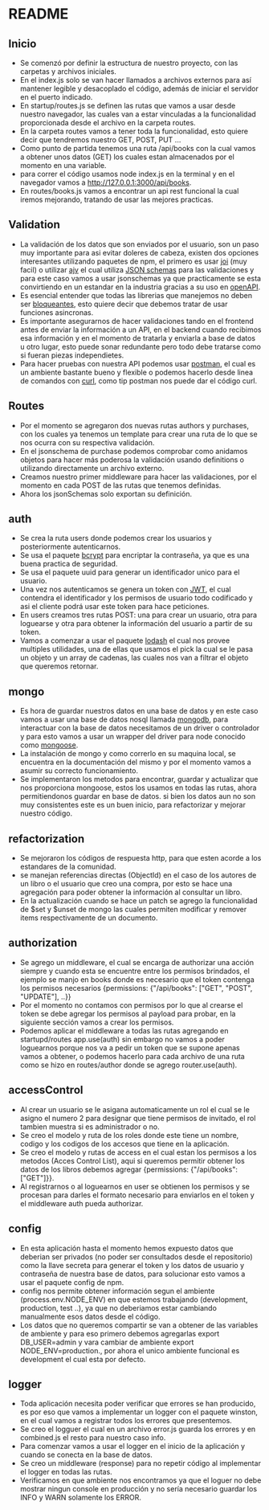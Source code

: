# README

## Inicio

- Se comenzó por definir la estructura de nuestro proyecto, con las carpetas y archivos iniciales.
- En el index.js solo se van hacer llamados a archivos externos para así mantener legible y desacoplado el código, además de iniciar el servidor en el puerto indicado.
- En startup/routes.js se definen las rutas que vamos a usar desde nuestro navegador, las cuales van a estar vinculadas a la funcionalidad proporcionada desde el archivo en la carpeta routes.
- En la carpeta routes vamos a tener toda la funcionalidad, esto quiere decir que tendremos nuestro GET, POST, PUT ...
- Como punto de partida tenemos una ruta /api/books con la cual vamos a obtener unos datos (GET) los cuales estan almacenados por el momento en una variable.
- para correr el código usamos node index.js en la terminal y en el navegador vamos a http://127.0.0.1:3000/api/books.
- En routes/books.js vamos a encontrar un api rest funcional la cual iremos mejorando, tratando de usar las mejores practicas.

## Validation

- La validación de los datos que son enviados por el usuario, son un paso muy importante para asi evitar doleres de cabeza, existen dos opciones interesantes utilizando paquetes de npm, el primero es usar [joi](https://www.npmjs.com/package/joi) (muy facil) o utilizar [ajv](https://www.npmjs.com/package/ajv) el cual utiliza [JSON schemas](https://json-schema.org/understanding-json-schema/) para las validaciones y para este caso vamos a usar jsonschemas ya que practicamente se esta convirtiendo en un estandar en la industria gracias a su uso en [openAPI](https://github.com/OAI/OpenAPI-Specification).
- Es esencial entender que todas las librerias que manejemos no deben ser [bloqueantes](https://nodejs.org/en/docs/guides/blocking-vs-non-blocking/), esto quiere decir que debemos tratar de usar funciones asincronas.
- Es importante asegurarnos de hacer validaciones tando en el frontend antes de enviar la información a un API, en el backend cuando recibimos esa información y en el momento de tratarla y enviarla a base de datos u otro lugar, esto puede sonar redundante pero todo debe tratarse como si fueran piezas independietes.
- Para hacer pruebas con nuestra API podemos usar [postman](https://www.getpostman.com/), el cual es un ambiente bastante bueno y flexible o podemos hacerlo desde linea de comandos con [curl](https://gist.github.com/subfuzion/08c5d85437d5d4f00e58), como tip postman nos puede dar el código curl.

## Routes

- Por el momento se agregaron dos nuevas rutas authors y purchases, con los cuales ya tenemos un template para crear una ruta de lo que se nos ocurra con su respectiva validación.
- En el jsonschema de purchase podemos comprobar como anidamos objetos para hacer más poderosa la validación usando definitions o utilizando directamente un archivo externo.
- Creamos nuestro primer middleware para hacer las validaciones, por el momento en cada POST de las rutas que tenemos definidas.
- Ahora los jsonSchemas solo exportan su definición.

## auth

- Se crea la ruta users donde podemos crear los usuarios y posteriormente autenticarnos.
- Se usa el paquete [bcrypt](https://www.npmjs.com/package/bcrypt) para encriptar la contraseña, ya que es una buena practica de seguridad.
- Se usa el paquete uuid para generar un identificador unico para el usuario.
- Una vez nos autenticamos se genera un token con [JWT](https://jwt.io/), el cual contendra el identificador y los permisos de usuario todo codificado y asi el cliente podrá usar este token para hace peticiones.
- En users creamos tres rutas POST: una para crear un usuario, otra para loguearse y otra para obtener la información del usuario a partir de su token.
- Vamos a comenzar a usar el paquete [lodash](https://lodash.com/) el cual nos provee multiples utilidades, una de ellas que usamos el pick la cual se le pasa un objeto y un array de cadenas, las cuales nos van a filtrar el objeto que queremos retornar.

## mongo

- Es hora de guardar nuestros datos en una base de datos y en este caso vamos a usar una base de datos nosql llamada [mongodb](https://docs.mongodb.com/manual/tutorial/getting-started/), para interactuar con la base de datos necesitamos de un driver o controlador y para esto vamos a usar un wrapper del driver para node conocido como [mongoose](https://mongoosejs.com/docs/index.html).
- La instalación de mongo y como correrlo en su maquina local, se encuentra en la documentación del mismo y por el momento vamos a asumir su correcto funcionamiento.
- Se implementaron los metodos para encontrar, guardar y actualizar que nos proporciona mongoose, estos los usamos en todas las rutas, ahora permitiendonos guardar en base de datos. si bien los datos aun no son muy consistentes este es un buen inicio, para refactorizar y mejorar nuestro código.

## refactorization

- Se mejoraron los códigos de respuesta http, para que esten acorde a los estandares de la comunidad.
- se manejan referencias directas (ObjectId) en el caso de los autores de un libro o el usuario que creo una compra, por esto se hace una agregación para poder obtener la información al consultar un libro.
- En la actualización cuando se hace un patch se agrego la funcionalidad de $set y $unset de mongo las cuales permiten modificar y remover items respectivamente de un documento.

## authorization

- Se agrego un middleware, el cual se encarga de authorizar una acción siempre y cuando esta se encuentre entre los permisos brindados, el ejemplo se manjo en books donde es necesario que el token contenga los permisos necesarios  {permissions: {"/api/books": ["GET", "POST", "UPDATE"], ..}}
- Por el momento no contamos con permisos por lo que al crearse el token se debe agregar los permisos al payload para probar, en la siguiente sección vamos a crear los permisos.
- Podemos aplicar el middleware a todas las rutas agregando en startupd/routes  app.use(auth) sin embargo no vamos a poder loguearnos porque nos va a pedir un token que se supone apenas vamos a obtener, o podemos hacerlo para cada archivo de una ruta como se hizo en routes/author donde se agrego  router.use(auth).

## accessControl

- Al crear un usuario se le asigana automaticamente un rol el cual se le asigno el numero 2 para designar que tiene permisos de invitado, el rol tambien muestra si es administrador o no.
- Se creo el modelo y ruta de los roles donde este tiene un nombre, codigo y los codigos de los accesos que tiene en la aplicación.
- Se creo el modelo y rutas de access en el cual estan los permisos a los metodos (Acces Control List), aqui si queremos permitir obtener los datos de los libros debemos agregar {permissions: {"/api/books": ["GET"]}}.
- Al registrarnos o al loguearnos en user se obtienen los permisos y se procesan para darles el formato necesario para enviarlos en el token y el middleware auth pueda authorizar.

## config

- En esta aplicación hasta el momento hemos expuesto datos que deberian ser privados (no poder ser consultados desde el repositorio) como la llave secreta para generar el token y los datos de usuario y contraseña de nuestra base de datos, para solucionar esto vamos a usar el paquete config de npm.
- config nos permite obtener información segun el ambiente (process.env.NODE_ENV) en que estemos trabajando (development, production, test ..), ya que no deberiamos estar cambiando manualmente esos datos desde el código.
- Los datos que no queremos compartir se van a obtener de las variables de ambiente y para eso primero debemos agregarlas export DB_USER=admin y vara cambiar de ambiente export NODE_ENV=production., por ahora el unico ambiente funcional es development el cual esta por defecto.

## logger

- Toda aplicación necesita poder verificar que errores se han producido, es por eso que vamos a implementar un logger con el paquete winston, en el cual vamos a registrar todos los errores que presentemos.
- Se creo el logguer el cual en un archivo error.js guarda los errores y en combined.js el resto para nuestro caso info.
- Para comenzar vamos a usar el logger en el inicio de la aplicación y cuando se conecta en la base de datos.
- Se creo un middleware (response) para no repetir código al implementar el logger en todas las rutas.
- Verificamos en que ambiente nos encontramos ya que el loguer no debe mostrar ningun console en producción y no sería necesario guardar los INFO y WARN solamente los ERROR.